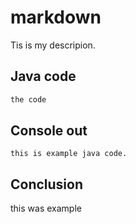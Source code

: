 # markdown
Tis is my descripion.

## Java code
```Java
the code
```

## Console out
```
this is example java code.
```

## Conclusion
this was example
